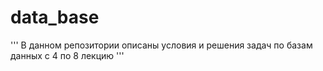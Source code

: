 # data_base
'''
В данном репозитории описаны условия и решения задач по базам данных с 4 по 8 лекцию
'''

